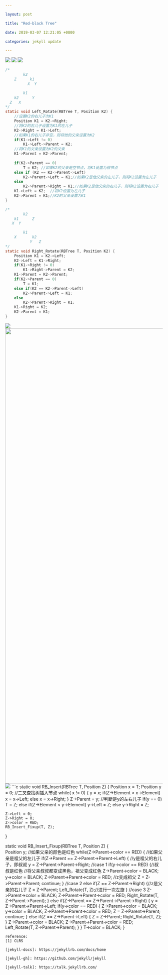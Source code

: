 ```yaml
---

layout: post

title: "Red-black Tree"

date: 2019-03-07 12:21:05 +0800

categories: jekyll update

---
```


<script type="text/x-mathjax-config">
MathJax.Hub.Config({
tex2jax: {
skipTags: ['script', 'noscript', 'style', 'textarea', 'pre'],
inlineMath: [['$','$']]
}
});
</script>
<script src='https://cdnjs.cloudflare.com/ajax/libs/mathjax/2.7.5/latest.js?config=TeX-MML-AM_CHTML' async></script>



<img src="http://miaochenlu.github.io/picture/20190307inductionrbtree.png">
<img src="http://miaochenlu.github.io/picture/20190307heightrbtree.png">
<img src="http://miaochenlu.github.io/picture/20190307rotation.png">

```c
/*
        k2
    Z      k1
          X  Y

        k1
    k2      Y
  Z   X
*/
static void Left_Rotate(RBTree T, Position K2) {
    //设置K2的右儿子为K1
    Position K1 = K2->Right;
    //将K2的右儿子设置为K1的左儿子
    K2->Right = K1->Left;
    //如果K1的右儿子非空，则将他的父亲设置为K2
    if(K1->Left != 0) 
        K1->Left->Parent = K2;
    //将K1的父亲设置为K2的父亲
    K1->Parent = K2->Parent;
    
    if(K2->Parent == 0)
        T = K2; //如果K2的父亲是空节点，将K1设置为根节点
    else if (K2 == K2->Parent->Left)
        K2->Parent->Left = K1;//如果K2是他父亲的左儿子，则将K1设置为左儿子
    else 
        K2->Parent->Right = K1;//如果K2是他父亲的右儿子，则将K2设置为右儿子
    K1->Left = K2;  //将K2设置为左儿子
    K2->Parent = K1;//K2的父亲设置为K1
}

/*
        k2
    k1      Z
   X  Y

        k1
    X       k2
           Y   Z
*/
static void Right_Rotate(RBTree T, Position K2) {
    Position K1 = K2->Left;
    K2->Left = K1->Right;
    if(K1->Right != 0) 
        K1->Right->Parent = K2;
    K1->Parent = K2->Parent;
    if(K2->Parent == 0) 
        T = K1;
    else if(K2 == K2->Parent->Left)
        K2->Parent->Left = K1;
    else 
        K2->Parent->Right = K1;
    K1->Right = K2;
    K2->Parent = K1;
}
```
<img src="http://miaochenlu.github.io/picture/20190307insertion.png">
<img src="http://miaochenlu.github.io/picture/20190307insertionadd.png" width = "1450">
<img src="http://miaochenlu.github.io/picture/201903073cases.png">
```c
static void RB_Insert(RBTree T, Position Z) {
    Position x = T;
    Position y = 0;
    //二叉查找树插入节点
    while( x != 0) {
        y = x;
        if(Z->Element < x->Element) 
            x = x->Left;
        else x = x->Right;
    }
    Z->Parent = y;
    //判断是y的左右儿子
    if(y == 0) 
        T = Z;
    else if(Z->Element < y->Element) 
        y->Left = Z;
    else 
        y->Right = Z;

    Z->Left = 0;
    Z->Right = 0;
    Z->color = RED;
    RB_Insert_Fixup(T, Z);
}

static void RB_Insert_Fixup(RBTree T, Position Z) {\
    Position y;
    //如果父亲的颜色是红色
    while(Z->Parent->color == RED) {
        //如果父亲是祖父的左儿子
        if(Z->Parent == Z->Parent->Parent->Left) {
            //y是祖父的右儿子，即叔叔
            y = Z->Parent->Parent->Right;
            //case 1
            if(y->color == RED) {//叔叔是红色
                //将父亲叔叔都变成黑色，祖父变成红色
                Z->Parent->color = BLACK;
                y->color = BLACK;
                Z->Parent->Parent->color = RED;
                //z变成祖父
                Z = Z->Parent->Parent;
                continue;
            }
            //case 2
            else if(Z == Z->Parent->Right) {//z是父亲的右儿子
                Z = Z->Parent;
                Left_Rotate(T, Z);//进行一次左旋
            }
            //case 3
            Z->Parent->color = BLACK;
            Z->Parent->Parent->color = RED;
            Right_Rotate(T, Z->Parent->Parent);
        }
        else if(Z->Parent == Z->Parent->Parent->Right) {
            y = Z->Parent->Parent->Left;
            if(y->color == RED) {
                Z->Parent->color = BLACK;
                y->color = BLACK;
                Z->Parent->Parent->color = RED;
                Z = Z->Parent->Parent;
                continue;
            }
            else if(Z == Z->Parent->Left) {
                Z = Z->Parent;
                Right_Rotate(T, Z);
            }
            Z->Parent->color = BLACK;
            Z->Parent->Parent->color = RED;
            Left_Rotate(T, Z->Parent->Parent);
        }
    }
    T->color = BLACK;
}
```
reference:  
[1] CLRS

[jekyll-docs]: https://jekyllrb.com/docs/home

[jekyll-gh]: https://github.com/jekyll/jekyll

[jekyll-talk]: https://talk.jekyllrb.com/
